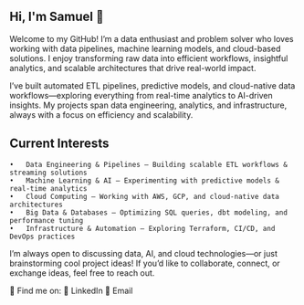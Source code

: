 ## Hi, I'm Samuel 👋

Welcome to my GitHub! I’m a data enthusiast and problem solver who loves working with data pipelines, machine learning models, and cloud-based solutions. I enjoy transforming raw data into efficient workflows, insightful analytics, and scalable architectures that drive real-world impact.

I’ve built automated ETL pipelines, predictive models, and cloud-native data workflows—exploring everything from real-time analytics to AI-driven insights. My projects span data engineering, analytics, and infrastructure, always with a focus on efficiency and scalability.



## Current Interests

	•	Data Engineering & Pipelines – Building scalable ETL workflows & streaming solutions
	•	Machine Learning & AI – Experimenting with predictive models & real-time analytics
	•	Cloud Computing – Working with AWS, GCP, and cloud-native data architectures
	•	Big Data & Databases – Optimizing SQL queries, dbt modeling, and performance tuning
	•	Infrastructure & Automation – Exploring Terraform, CI/CD, and DevOps practices


I’m always open to discussing data, AI, and cloud technologies—or just brainstorming cool project ideas! If you’d like to collaborate, connect, or exchange ideas, feel free to reach out.

📩 Find me on:
🔗 LinkedIn
📧 Email
